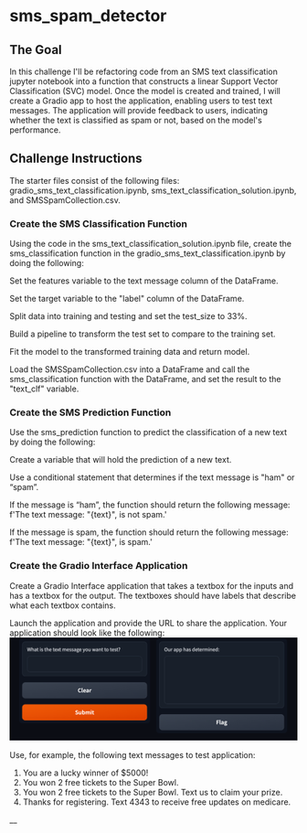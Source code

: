 # sms_spam_detector

## The Goal
In this challenge I'll be refactoring code from an SMS text classification jupyter notebook into a function that constructs a linear Support Vector Classification (SVC) model. Once the model is created and trained, I will create a Gradio app to host the application, enabling users to test text messages. The application will provide feedback to users, indicating whether the text is classified as spam or not, based on the model's performance.

## Challenge Instructions
The starter files consist of the following files: 
    gradio_sms_text_classification.ipynb, 
    sms_text_classification_solution.ipynb, and 
    SMSSpamCollection.csv.

### Create the SMS Classification Function
Using the code in the sms_text_classification_solution.ipynb file, create the sms_classification function in the gradio_sms_text_classification.ipynb by doing the following:

Set the features variable to the text message column of the DataFrame.

Set the target variable to the "label" column of the DataFrame.

Split data into training and testing and set the test_size to 33%.

Build a pipeline to transform the test set to compare to the training set.

Fit the model to the transformed training data and return model.

Load the SMSSpamCollection.csv into a DataFrame and call the sms_classification function with the DataFrame, and set the result to the "text_clf" variable.

### Create the SMS Prediction Function
Use the sms_prediction function to predict the classification of a new text by doing the following:

Create a variable that will hold the prediction of a new text.

Use a conditional statement that determines if the text message is "ham" or “spam”.

If the message is “ham”, the function should return the following message: f'The text message: "{text}", is not spam.'

If the message is spam, the function should return the following message: f'The text message: "{text}", is spam.'

### Create the Gradio Interface Application
Create a Gradio Interface application that takes a textbox for the inputs and has a textbox for the output. The textboxes should have labels that describe what each textbox contains.

Launch the application and provide the URL to share the application. Your application should look like the following:
![alt text](image.png)


Use, for example, the following text messages to test application:

1. You are a lucky winner of $5000!
2. You won 2 free tickets to the Super Bowl.
3. You won 2 free tickets to the Super Bowl. Text us to claim your prize.
4. Thanks for registering. Text 4343 to receive free updates on medicare.

__
